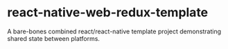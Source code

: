 # react-native-web-redux-template
A bare-bones combined react/react-native template project demonstrating shared state between platforms.
